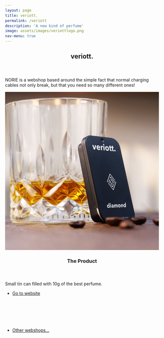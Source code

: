 ```yaml
---
layout: page
title: veriott.
permalink: /veriott
description: 'A new kind of perfume'
image: assets/images/veriottlogo.png
nav-menu: true
---
```


<div id="main" class="alt">



<!-- One -->
<section id="one">
	<div class="inner">
    <!--<span class="image fit"><img src="assets/images/norieconnector.png" alt="" /></span>-->
		<header class="major">
			<h1>veriott.</h1>
		</header>

<!-- Content -->
<!-- <h2 id="content">Sample Content</h2> -->
<p style="font-style: normal;">NORIE is a webshop based around the simple fact that normal charging cables not only break, but that you need so many different ones!</p>


<section id="two" class="spotlights">
	<section>
		<a href="generic.html" class="image">
			<img src="assets/images/veriott-tin.jpeg" alt="" data-position="center center" />
		</a>
		<div class="content">
			<div class="inner">
				<header class="major">
					<h3>The Product</h3>
				</header>
				<p>Small tin can filled with 10g of the best perfume.</p>
				<ul class="actions">
						<li><a href="https://veriott.com/" class="button">Go to website</a></li>
				</ul>
			</div>
		</div>
	</section>
	<!--<section>
		<a href="generic.html" class="image">
			<img src="assets/images/kabeltuggpic8.jpg" alt="" data-position="25% 25%" />
		</a>
		<div class="content">
			<div class="inner">
				<header class="major">
					<h3>Soon expanding to the Nordic countries</h3>
				</header>
				<p>After infiltrating the Swedish market of cable protectors, Kabeltugg will move on to conquer all of the Norse countries.</p>
			</div>
		</div>
	</section>-->
</section>

<br/><br/>
<!-- Three -->
<section id="three">
	<div class="inner">
		<header class="major">
		</header>
		<ul class="actions">
			<li><a href="/webshops" class="button next">Other webshops...</a></li>
		</ul>
	</div>
</section>
<br/><br/>





</div>
